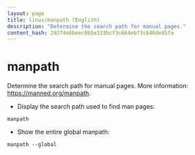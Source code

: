 ```yaml
---
layout: page
title: linux/manpath (English)
description: "Determine the search path for manual pages."
content_hash: 292f4e6beec8b5e333bcf3c664ebf3c646ded5fa
---
```

# manpath

Determine the search path for manual pages.
More information: <https://manned.org/manpath>.

- Display the search path used to find man pages:

`manpath`

- Show the entire global manpath:

`manpath --global`
